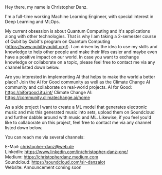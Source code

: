 Hey there, my name is Christopher Danz. 

I'm a full-time working Machine Learning Engineer, with special interest in Deep Learning and MLOps. 

My current obsession is about Quantum Computing and it's applications along with other technologies. 
That is why I am taking a 2-semester course of Qubit by Qubit's program on Quantum Computing (https://www.qubitbyqubit.org/). 
I am driven by the idea to use my skills and knowledge to help other people and make their lifes easier and maybe even have a positive impact on our world.
In case you want to exchange knowledge or collaborate on a topic, please feel free to contact me via any channel listed down below.


Are you interested in implementing AI that helps to make the world a better place? Join the AI for Good community as well as the Climate Change AI community and collaborate on real-world projects.
AI for Good: https://aiforgood.itu.int/
Climate Change AI: https://community.climatechange.ai/home 


As a side project I want to create a ML model that generates electronic music and mix this generated music into sets, upload them on Soundcloud and further dabble around with music and ML.
Likewise, if you feel you'd like to collaborate on this project, feel free to contact me via any channel listed down below.


You can reach me via several channels:

E-Mail: christopher-danz@web.de \
LinkedIn: https://www.linkedin.com/in/christopher-danz-one/ \
Medium: https://christopherdanz.medium.com \
Soundcloud: https://soundcloud.com/sir-danzalot \
Website: Announcement coming soon
